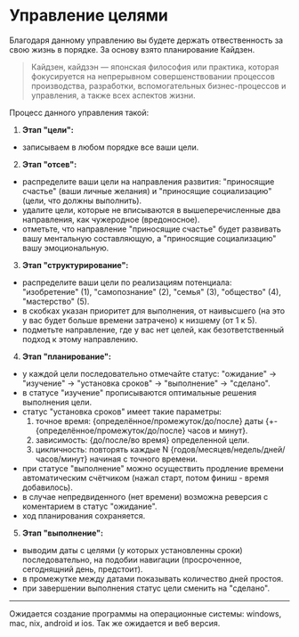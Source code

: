 # Управление целями

Благодаря данному управлению вы будете держать отвественность за свою жизнь в порядке. За основу взято планирование Кайдзен.

> Кайдзен, кайдзэн — японская философия или практика, которая фокусируется на непрерывном совершенствовании процессов производства, разработки, вспомогательных бизнес-процессов и управления, а также всех аспектов жизни.

Процесс данного управления такой:

1. **Этап "цели":**
- записываем в любом порядке все ваши цели.
2. **Этап "отсев":**
- распределите ваши цели на направления развития: "приносящие счастье" (ваши личные желания) и "приносящие социализацию" (цели, что должны выполнить).
- удалите цели, которые не вписываются в вышеперечисленные два направления, как чужеродное (вредоносное).
- отметьте, что направление "приносящие счастье" будет развивать вашу ментальную составляющую, а "приносящие социализацию" вашу эмоциональную.
3. **Этап "структурирование":**
- распределите ваши цели по реализациям потенциала: "изобретение" (1), "самопознание" (2), "семья" (3), "общество" (4), "мастерство" (5).
- в скобках указан приоритет для выполнения, от наивысшего (на это у вас будет больше времени затрачено) к низшему (от 1 к 5).
- подметьте направление, где у вас нет целей, как безответственный подход к этому направлению.
4. **Этап "планирование":**
- у каждой цели последовательно отмечайте статус: "ожидание" → "изучение" → "установка сроков" → "выполнение" → "сделано".
- в статусе "изучение" прописываются оптимальные решения выполнения цели.
- статус "установка сроков" имеет такие параметры: 
     1) точное время: {определённое/промежуток/до/после} даты {+- {определённое/промежуток/до/после} часов и минут}.
     3) зависимость: {до/после/во время} определенной цели.
     2) цикличность: повторять каждые N {годов/месяцев/недель/дней/часов/минут} начиная с точного времени.
- при статусе "выполнение" можно осуществить продление времени автоматическим счётчиком (нажал старт, потом финиш - время добавилось).
- в случае непредвиденного (нет времени) возможна реверсия с коментарием в статус "ожидание".
- ход планирования сохраняется.
5. **Этап "выполнение":**
- выводим даты с целями (у которых установленны сроки) последовательно, на подобии навигации (просроченное, сегоднящний день, предстоит).
- в промежутке между датами показывать количество дней простоя.
- при завершении выполнения статус цели сменить на "сделано".

<hr>

Ожидается создание программы на операционные системы: windows, mac, nix, android и ios. Так же ожидается и веб версия.

